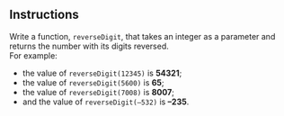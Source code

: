 ## Instructions

Write a function, `reverseDigit`, that takes an integer as a parameter and returns the number with its digits reversed.   
For example:  
* the value of `reverseDigit(12345)` is **54321**;   
* the value of `reverseDigit(5600)` is **65**;   
* the value of `reverseDigit(7008)` is **8007**;   
* and the value of `reverseDigit(–532)` is **–235**.

